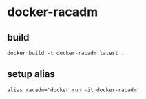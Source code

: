 # docker-racadm

## build

```
docker build -t docker-racadm:latest .
```

## setup alias

```
alias racadm='docker run -it docker-racadm'
```
